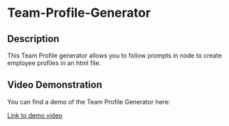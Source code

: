 # Team-Profile-Generator


## Description

This Team Profile generator allows you to follow prompts in node to create employee profiles in an html file. 

## Video Demonstration
You can find a demo of the Team Profile Generator here:

[Link to demo video](https://drive.google.com/file/d/1_2cf2wnzFByMFrYSRKRdBcIU3Dq36mTv/view)